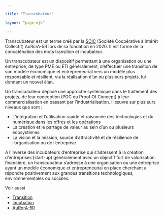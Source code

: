 ```yaml
---

title: "Transcubateur"

layout: “page.njk”

---
```


Transcubateur est un terme créé par la [SCIC](https://www.google.com/url?q=https://fr.wikipedia.org/wiki/Incubateur_(%25C5%2593uf)&sa=D&ust=1611246344510000&usg=AOvVaw2omY0yofaptlk6TFN3q-pb) (Société Coopérative à Intérêt Collectif) AuRorA-5R lors de sa fondation en 2020. Il est formé de la concaténation des mots transition et incubateur.

Un transcubateur est un dispositif permettant à une organisation ou une entreprise, de type PME ou ETI généralement, d’effectuer une transition de son modèle économique et entrepreneurial vers un modèle plus responsable et résilient, via la réalisation d’un ou plusieurs projets, lui donnant un nouvel élan.

Un transcubateur déploie une approche systémique dans le traitement des projets, de leur conception (POC ou Proof Of Concept) à leur commercialisation en passant par l’industrialisation. Il œuvre sur plusieurs niveaux que sont :


* L’intégration et l’utilisation rapide et raisonnée des technologies et du numérique dans les offres et les opérations
* La création et le partage de valeur au sein d’un ou plusieurs écosystèmes
* La vision et la mission, source d’attractivité et de résilience de l’organisation ou de l’entreprise

A l’inverse des incubateurs d’entreprise qui s’adressent à la création d’entreprises (start-up) généralement avec un objectif fort de valorisation financière, un transcubateur s’adresse à une organisation ou une entreprise ayant un modèle économique et entrepreneurial en place cherchant à répondre positivement aux grandes transitions technologiques, environnementales ou sociales.

Voir aussi


* [Transition](https://www.google.com/url?q=https://fr.wikipedia.org/wiki/Transition&sa=D&ust=1611246344512000&usg=AOvVaw3JQNjjrmTm6GvcbYS9Ljsn)
* [Incubation](https://www.google.com/url?q=https://fr.wikipedia.org/wiki/Incubation&sa=D&ust=1611246344513000&usg=AOvVaw3podJP_iTql1_OXdacXhjI) 
* [AuRorA-5R](https://www.google.com/url?q=https://aurora-5r.fr/&sa=D&ust=1611246344513000&usg=AOvVaw38s0GfIZjF-HB-ub17Wes-) 

 

